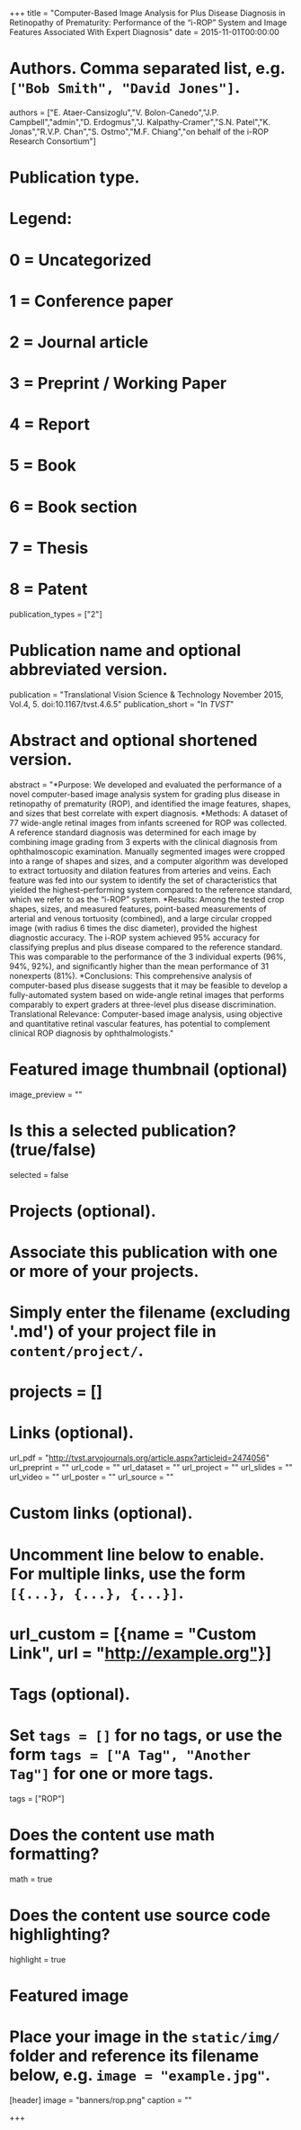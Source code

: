 +++
title = "Computer-Based Image Analysis for Plus Disease Diagnosis in Retinopathy of Prematurity: Performance of the “i-ROP” System and Image Features Associated With Expert Diagnosis"
date = 2015-11-01T00:00:00

# Authors. Comma separated list, e.g. `["Bob Smith", "David Jones"]`.
authors = ["E. Ataer-Cansizoglu","V. Bolon-Canedo","J.P. Campbell","admin","D. Erdogmus","J. Kalpathy-Cramer","S.N. Patel","K. Jonas","R.V.P. Chan","S. Ostmo","M.F. Chiang","on behalf of the i-ROP Research Consortium"]

# Publication type.
# Legend:
# 0 = Uncategorized
# 1 = Conference paper
# 2 = Journal article
# 3 = Preprint / Working Paper
# 4 = Report
# 5 = Book
# 6 = Book section
# 7 = Thesis
# 8 = Patent
publication_types = ["2"]

# Publication name and optional abbreviated version.
publication = "Translational Vision Science & Technology November 2015, Vol.4, 5. doi:10.1167/tvst.4.6.5"
publication_short = "In *TVST*"

# Abstract and optional shortened version.
abstract = "*Purpose: We developed and evaluated the performance of a novel computer-based image analysis system for grading plus disease in retinopathy of prematurity (ROP), and identified the image features, shapes, and sizes that best correlate with expert diagnosis. *Methods: A dataset of 77 wide-angle retinal images from infants screened for ROP was collected. A reference standard diagnosis was determined for each image by combining image grading from 3 experts with the clinical diagnosis from ophthalmoscopic examination. Manually segmented images were cropped into a range of shapes and sizes, and a computer algorithm was developed to extract tortuosity and dilation features from arteries and veins. Each feature was fed into our system to identify the set of characteristics that yielded the highest-performing system compared to the reference standard, which we refer to as the “i-ROP” system. *Results: Among the tested crop shapes, sizes, and measured features, point-based measurements of arterial and venous tortuosity (combined), and a large circular cropped image (with radius 6 times the disc diameter), provided the highest diagnostic accuracy. The i-ROP system achieved 95% accuracy for classifying preplus and plus disease compared to the reference standard. This was comparable to the performance of the 3 individual experts (96%, 94%, 92%), and significantly higher than the mean performance of 31 nonexperts (81%). *Conclusions: This comprehensive analysis of computer-based plus disease suggests that it may be feasible to develop a fully-automated system based on wide-angle retinal images that performs comparably to expert graders at three-level plus disease discrimination. Translational Relevance: Computer-based image analysis, using objective and quantitative retinal vascular features, has potential to complement clinical ROP diagnosis by ophthalmologists."

# Featured image thumbnail (optional)
image_preview = ""

# Is this a selected publication? (true/false)
selected = false

# Projects (optional).
#   Associate this publication with one or more of your projects.
#   Simply enter the filename (excluding '.md') of your project file in `content/project/`.
# projects = []

# Links (optional).
url_pdf = "http://tvst.arvojournals.org/article.aspx?articleid=2474056"
url_preprint = ""
url_code = ""
url_dataset = ""
url_project = ""
url_slides = ""
url_video = ""
url_poster = ""
url_source = ""

# Custom links (optional).
#   Uncomment line below to enable. For multiple links, use the form `[{...}, {...}, {...}]`.
# url_custom = [{name = "Custom Link", url = "http://example.org"}]

# Tags (optional).
#   Set `tags = []` for no tags, or use the form `tags = ["A Tag", "Another Tag"]` for one or more tags.
tags = ["ROP"]

# Does the content use math formatting?
math = true

# Does the content use source code highlighting?
highlight = true

# Featured image
# Place your image in the `static/img/` folder and reference its filename below, e.g. `image = "example.jpg"`.
[header]
image = "banners/rop.png"
caption = ""

+++